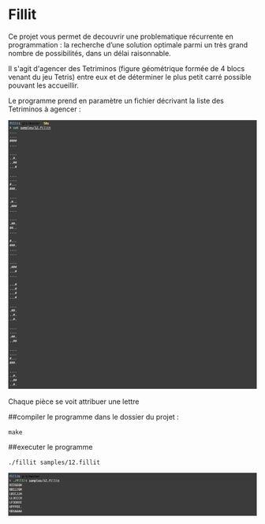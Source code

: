 # Fillit

Ce projet vous permet de decouvrir une problematique récurrente en programmation : la recherche d’une solution optimale parmi un très grand nombre de possibilités, dans un délai raisonnable.

Il s'agit d'agencer des Tetriminos (figure géométrique formée de 4 blocs venant du jeu Tetris) entre eux et de déterminer le plus petit carré possible pouvant les accueillir.

Le programme prend en paramètre un fichier décrivant la liste des Tetriminos à agencer :

![alt text](ressources/map.png "map")

Chaque pièce se voit attribuer une lettre

##compiler le programme
dans le dossier du projet :
```
make
```

##executer le programme
```
./fillit samples/12.fillit
```

![alt text](ressources/output.png "output")
